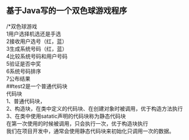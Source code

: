 基于Java写的一个双色球游戏程序
---------------------
/*双色球游戏<br>
1用户选择机选还是手选<br>
2接收用户选号（红，蓝）<br>
3生成系统号码（红，蓝）<br>
4比较系统号码和用户号码<br>
5验证是否中奖<br>
6系统号码排序<br>
7公布结果<br>
##test2是一个普通代码块<br>
代码块<br>
1、普通代码块，<br>
2、构造块，在类中定义的代码块、在创建对象时被调用，优于构造方法执行<br>
3、在类中使用satatic声明的代码块称为静态代码块<br>
在第一次使用的时候被调用，只会执行一次，优于构造块执行<br>
我们在项目开发中，通常会使用静态代码块来初始化只调用一次的数据。<br>
